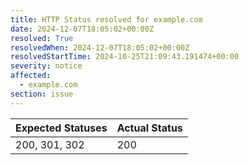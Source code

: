 ```yaml
---
title: HTTP Status resolved for example.com
date: 2024-12-07T18:05:02+00:00Z
resolved: True
resolvedWhen: 2024-12-07T18:05:02+00:00Z
resolvedStartTime: 2024-10-25T21:09:43.191474+00:00
severity: notice
affected:
  - example.com
section: issue
---
```


| Expected Statuses | Actual Status  |
|-------------------|----------------|
| 200, 301, 302 | 200 |
